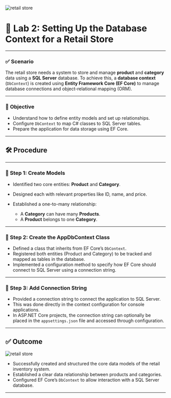 ![retail store](https://github.com/user-attachments/assets/f600c543-286a-4f62-9eb4-738d2581046e)
# 🧾 Lab 2: Setting Up the Database Context for a Retail Store

---

### ✅ **Scenario**

The retail store needs a system to store and manage **product** and **category** data using a **SQL Server** database.
To achieve this, a **database context** (`DbContext`) is created using **Entity Framework Core (EF Core)** to manage database connections and object-relational mapping (ORM).

---

### 🎯 **Objective**

* Understand how to define entity models and set up relationships.
* Configure `DbContext` to map C# classes to SQL Server tables.
* Prepare the application for data storage using EF Core.

---

## 🛠️ **Procedure**

---

### 🔹 Step 1: Create Models

* Identified two core entities: **Product** and **Category**.
* Designed each with relevant properties like ID, name, and price.
* Established a one-to-many relationship:

  * A **Category** can have many **Products**.
  * A **Product** belongs to one **Category**.

---

### 🔹 Step 2: Create the AppDbContext Class

* Defined a class that inherits from EF Core’s `DbContext`.
* Registered both entities (Product and Category) to be tracked and mapped as tables in the database.
* Implemented a configuration method to specify how EF Core should connect to SQL Server using a connection string.

---

### 🔹 Step 3: Add Connection String

* Provided a connection string to connect the application to SQL Server.
* This was done directly in the context configuration for console applications.
* In ASP.NET Core projects, the connection string can optionally be placed in the `appsettings.json` file and accessed through configuration.

---

## ✅ **Outcome**



![retail store](https://github.com/user-attachments/assets/c7b022c4-1b55-43ac-9770-6cd3a4ea59ff)

* Successfully created and structured the core data models of the retail inventory system.
* Established a clear data relationship between products and categories.
* Configured EF Core’s `DbContext` to allow interaction with a SQL Server database.

---
